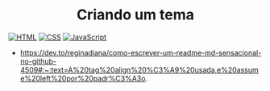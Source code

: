 <h1 align="center"> 
    Criando um tema
</h1>

[![HTML](https://img.shields.io/badge/HTML-%23FFac45.svg?&style=for-the-badge&logo=html5&logoColor=white&color=orange)](https://github.com/)
[![CSS](https://img.shields.io/badge/CSS-%23FFac45.svg?&style=for-the-badge&logo=css3&logoColor=white&color=blue)](https://github.com/)
[![JavaScript](https://img.shields.io/badge/JAVASCRIPT-%23FFac45.svg?&style=for-the-badge&logo=javascript&logoColor=white&color=yellow)](https://github.com/) 


* https://dev.to/reginadiana/como-escrever-um-readme-md-sensacional-no-github-4509#:~:text=A%20tag%20align%20%C3%A9%20usada,e%20assume%20left%20por%20padr%C3%A3o.